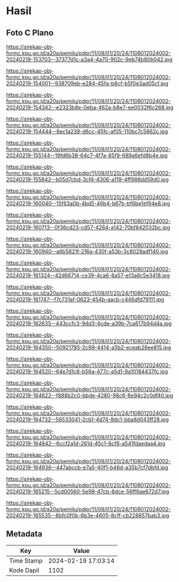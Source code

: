 # Hasil

## Foto C Plano

https://sirekap-obj-formc.kpu.go.id/a20a/pemilu/pdpr/11/08/01/20/24/1108012024002-20240219-153703--37377d1c-a3a4-4a70-902c-9eb74b80b042.jpg

https://sirekap-obj-formc.kpu.go.id/a20a/pemilu/pdpr/11/08/01/20/24/1108012024002-20240219-154001--938709eb-e284-45fa-b8cf-b5f0e3ad05cf.jpg

https://sirekap-obj-formc.kpu.go.id/a20a/pemilu/pdpr/11/08/01/20/24/1108012024002-20240219-154342--e2323b8e-0eba-462a-b8e7-ee0032f6c268.jpg

https://sirekap-obj-formc.kpu.go.id/a20a/pemilu/pdpr/11/08/01/20/24/1108012024002-20240219-154444--8ec1a239-d6cc-45fc-af05-110bc7c5862c.jpg

https://sirekap-obj-formc.kpu.go.id/a20a/pemilu/pdpr/11/08/01/20/24/1108012024002-20240219-155144--19fd6b38-64c7-4f7a-85f9-689a6efd8b4e.jpg

https://sirekap-obj-formc.kpu.go.id/a20a/pemilu/pdpr/11/08/01/20/24/1108012024002-20240219-155842--b05d7cbd-3cf4-4306-a119-4ff988dd59d0.jpg

https://sirekap-obj-formc.kpu.go.id/a20a/pemilu/pdpr/11/08/01/20/24/1108012024002-20240219-160040--15f63a0b-4bd5-46b4-b67b-bf6be1ef94e8.jpg

https://sirekap-obj-formc.kpu.go.id/a20a/pemilu/pdpr/11/08/01/20/24/1108012024002-20240219-160713--0f36cd23-cd57-4264-a142-70bf842032bc.jpg

https://sirekap-obj-formc.kpu.go.id/a20a/pemilu/pdpr/11/08/01/20/24/1108012024002-20240219-160940--a6b5821f-216a-430f-a53b-3c8029adf140.jpg

https://sirekap-obj-formc.kpu.go.id/a20a/pemilu/pdpr/11/08/01/20/24/1108012024002-20240219-161324--42d66714-ce39-4ca6-8a57-e13a6c5e3418.jpg

https://sirekap-obj-formc.kpu.go.id/a20a/pemilu/pdpr/11/08/01/20/24/1108012024002-20240219-161747--f7c731af-0623-454b-aacb-c446dfd79111.jpg

https://sirekap-obj-formc.kpu.go.id/a20a/pemilu/pdpr/11/08/01/20/24/1108012024002-20240219-162635--443ccfc3-9dd3-4cde-a39b-7ca617b94d4a.jpg

https://sirekap-obj-formc.kpu.go.id/a20a/pemilu/pdpr/11/08/01/20/24/1108012024002-20240219-164350--50921785-2c99-4414-a5b2-eceab26ee815.jpg

https://sirekap-obj-formc.kpu.go.id/a20a/pemilu/pdpr/11/08/01/20/24/1108012024002-20240219-164520--64e7d1c8-b56a-477c-a5d1-9a10184437fc.jpg

https://sirekap-obj-formc.kpu.go.id/a20a/pemilu/pdpr/11/08/01/20/24/1108012024002-20240219-164622--f888b2c0-bbde-4280-98c6-8e94c2c0df40.jpg

https://sirekap-obj-formc.kpu.go.id/a20a/pemilu/pdpr/11/08/01/20/24/1108012024002-20240219-164732--56533041-2cb1-4d74-8dc1-bba8d043ff28.jpg

https://sirekap-obj-formc.kpu.go.id/a20a/pemilu/pdpr/11/08/01/20/24/1108012024002-20240219-164842--6ccf2a1d-261d-45c1-8cf8-a541fdaedaa4.jpg

https://sirekap-obj-formc.kpu.go.id/a20a/pemilu/pdpr/11/08/01/20/24/1108012024002-20240219-164936--447abccb-e7a5-40f1-b46d-a35b7cf7dbfd.jpg

https://sirekap-obj-formc.kpu.go.id/a20a/pemilu/pdpr/11/08/01/20/24/1108012024002-20240219-165215--5cd00560-5e98-47cb-8dce-56ff6ae672d7.jpg

https://sirekap-obj-formc.kpu.go.id/a20a/pemilu/pdpr/11/08/01/20/24/1108012024002-20240219-165535--8bfc0f0b-6b3e-4605-8cff-cb228857bab3.jpg


## Metadata

| Key        | Value               |
| ---------- | ------------------- |
| Time Stamp | 2024-02-19 17:03:14 |
| Kode Dapil | 1102                |



